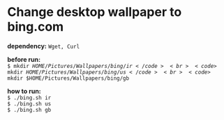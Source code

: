 # Change desktop wallpaper to bing.com

<strong>dependency:</strong>
<code>Wget, Curl</code><br />

<strong>before run:</strong><br>
<code>$ mkdir $HOME/Pictures/Wallpapers/bing/ir</code><br>
<code>$ mkdir $HOME/Pictures/Wallpapers/bing/us</code><br>
<code>$ mkdir $HOME/Pictures/Wallpapers/bing/gb</code><br>

<strong>how to run:</strong><br>
<code>$ ./bing.sh ir</code><br>
<code>$ ./bing.sh us</code><br>
<code>$ ./bing.sh gb</code><br>